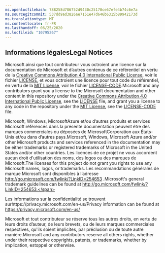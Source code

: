 ```yaml
---
ms.openlocfilehash: 788258d786752d9430c25170ce67efe4b74c6e7a
ms.sourcegitcommit: 537dd9ad3826ae7151e47d646b6315b89942173d
ms.translationtype: MT
ms.contentlocale: fr-FR
ms.lasthandoff: 06/25/2020
ms.locfileid: "10795267"
---
```

## <span data-ttu-id="2854f-101">Informations légales</span><span class="sxs-lookup"><span data-stu-id="2854f-101">Legal Notices</span></span>
<span data-ttu-id="2854f-102">Microsoft ainsi que tout contributeur vous octroient une licence sur la documentation de Microsoft et d’autres contenus de ce référentiel en vertu de la [Creative Commons Attribution 4.0 International Public License](https://creativecommons.org/licenses/by/4.0/legalcode), voir le fichier [LICENSE](LICENSE), et vous octroient une licence pour tout code du référentiel, en vertu de la [MIT License](https://opensource.org/licenses/MIT), voir le fichier [LICENSE-CODE](LICENSE-CODE).</span><span class="sxs-lookup"><span data-stu-id="2854f-102">Microsoft and any contributors grant you a license to the Microsoft documentation and other content in this repository under the [Creative Commons Attribution 4.0 International Public License](https://creativecommons.org/licenses/by/4.0/legalcode), see the [LICENSE](LICENSE) file, and grant you a license to any code in the repository under the [MIT License](https://opensource.org/licenses/MIT), see the [LICENSE-CODE](LICENSE-CODE) file.</span></span>

<span data-ttu-id="2854f-103">Microsoft, Windows, MicrosoftAzure et/ou d’autres produits et services Microsoft référencés dans la présente documentation peuvent être des marques commerciales ou déposées de MicrosoftCorporation aux États-Unis et/ou dans d’autres pays.</span><span class="sxs-lookup"><span data-stu-id="2854f-103">Microsoft, Windows, Microsoft Azure and/or other Microsoft products and services referenced in the documentation may be either trademarks or registered trademarks of Microsoft in the United States and/or other countries.</span></span>
<span data-ttu-id="2854f-104">Les licences de ce projet ne vous accordent aucun droit d'utilisation des noms, des logos ou des marques de Microsoft.</span><span class="sxs-lookup"><span data-stu-id="2854f-104">The licenses for this project do not grant you rights to use any Microsoft names, logos, or trademarks.</span></span>
<span data-ttu-id="2854f-105">Les recommandations générales de marque Microsoft sont disponibles à l’adresse http://go.microsoft.com/fwlink/?LinkID=254653 .</span><span class="sxs-lookup"><span data-stu-id="2854f-105">Microsoft's general trademark guidelines can be found at http://go.microsoft.com/fwlink/?LinkID=254653.</span></span>

<span data-ttu-id="2854f-106">Les informations sur la confidentialité se trouvent surhttps://privacy.microsoft.com/en-us/</span><span class="sxs-lookup"><span data-stu-id="2854f-106">Privacy information can be found at https://privacy.microsoft.com/en-us/</span></span>

<span data-ttu-id="2854f-107">Microsoft et tout contributeur se réserve tous les autres droits, en vertu de leurs droits d’auteur, de leurs brevets, ou de leurs marques commerciales respectives, qu'ils soient implicites, par préclusion ou de toute autre manière.</span><span class="sxs-lookup"><span data-stu-id="2854f-107">Microsoft and any contributors reserve all others rights, whether under their respective copyrights, patents, or trademarks, whether by implication, estoppel or otherwise.</span></span>